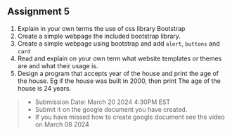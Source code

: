 ## Assignment 5
1. Explain in your own terms the use of css library Bootstrap
2. Create a simple webpage the included bootstrap library.
3. Create a simple webpage using bootstrap and add `alert`, `buttons` and `card`
4. Read and explain on your own term what website templates or themes are and what their usage is.
5. Design a program that accepts year of the house and print the age of the house. Eg if the house was built in 2000, then print
   The age of the house is 24 years.

> * Submission Date: March 20 2024 4:30PM EST
> * Submit it on the google document you have created.
> * If you have missed how to create google document see the video on March 08 2024
